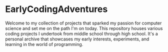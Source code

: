 # EarlyCodingAdventures
Welcome to my collection of projects that sparked my passion for computer science and set me on the path I'm on today. This repository houses various coding projects I undertook from middle school through high school. It's a personal archive that showcases my early interests, experiments, and learning in the world of programming.
